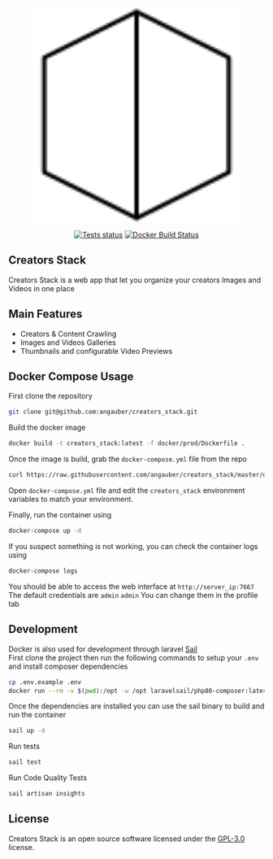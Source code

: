 <p align="center"><img src="https://raw.githubusercontent.com/creators-stack/creators-stack/master/resources/svg/logo.svg" width="420" height="420"></p>

<p align="center">
<a href="https://github.com/creators-stack/creators-stack/actions/workflows/tests.yml"><img src="https://github.com/creators-stack/creators-stack/actions/workflows/tests.yml/badge.svg?branch=master" alt="Tests status"></a>
<a href="https://github.com/creators-stack/creators-stack/actions/workflows/docker.yml"><img src="https://github.com/creators-stack/creators-stack/actions/workflows/docker.yml/badge.svg?branch=master" alt="Docker Build Status"></a>
</p>

## Creators Stack

Creators Stack is a web app that let you organize your creators Images and Videos in one place

## Main Features

- Creators & Content Crawling
- Images and Videos Galleries
- Thumbnails and configurable Video Previews

## Docker Compose Usage

First clone the repository
```bash
git clone git@github.com:angauber/creators_stack.git
```

Build the docker image
```bash
docker build -t creators_stack:latest -f docker/prod/Dockerfile .
```

Once the image is build, grab the `docker-compose.yml` file from the repo
```bash
curl https://raw.githubusercontent.com/angauber/creators_stack/master/docker/prod/docker-compose.yml > docker-compose.yml
```

Open `docker-compose.yml` file and edit the `creators_stack` environment variables to match your environment.

Finally, run the container using
```bash
docker-compose up -d
```

If you suspect something is not working, you can check the container logs using
```bash
docker-compose logs
```

You should be able to access the web interface at `http://server_ip:7667`
The default credentials are `admin` `admin`
You can change them in the profile tab

## Development
Docker is also used for development through laravel [Sail](https://laravel.com/docs/8.x/sail#introduction)  
First clone the project then run the following commands to setup your `.env` and install composer dependencies
```bash
cp .env.example .env
docker run --rm -v $(pwd):/opt -w /opt laravelsail/php80-composer:latest composer install
```

Once the dependencies are installed you can use the sail binary to build and run the container
```bash
sail up -d
```

Run tests
```bash
sail test
```

Run Code Quality Tests
```bash
sail artisan insights
```

## License
Creators Stack is  an open source software licensed under the [GPL-3.0](https://opensource.org/licenses/GPL-3.0) license.
